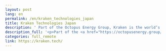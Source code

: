 ```yaml
---
layout: post
lang: en
permalink: /en/kraken_technologies_japan
title: Kraken Technologies Japan
description: ' Part of the Octopus Energy Group, Kraken is the world’s leading customer &amp; culture platform for utilities. Help us make a big green dent in the universe! '
description_full: '<p>Part of the <a href="https://octopusenergy.group/">Octopus Energy Group</a>, Kraken is the world’s leading customer &amp; culture platform for utilities. <a href="https://jobs.lever.co/octoenergy?department=Kraken%20Technologies%20Japan%20%2F%20%E5%8B%A4%E5%8B%99%E5%9C%B0%EF%BC%9A%E6%9D%B1%E4%BA%AC%20%20%F0%9F%87%AF%F0%9F%87%B5">Help us make a big green dent in the universe!</a></p>'
categories: full_remote
link: https://kraken.tech/
---
```

